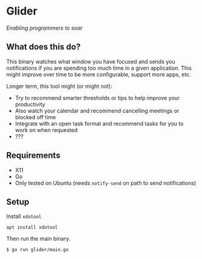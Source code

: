 Glider
=======
_Enabling programmers to soar_


## What does this do?
This binary watches what window you have focused and sends you notifications if you
are spending too much time in a given application. This might improve over time to be more
configurable, support more apps, etc.

Longer term, this tool might (or might not):
- Try to recommend smarter thresholds or tips to help improve your productivity
- Also watch your calendar and recommend cancelling meetings or blocked off time
- Integrate with an open task format and recommend tasks for you to work on when requested
- ???

## Requirements
- X11
- Go
- Only tested on Ubuntu (needs `notify-send` on path to send notifications)

## Setup

Install `xdotool`

```
apt install xdotool
```

Then run the main binary.

```
$ go run glider/main.go
```
